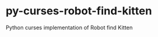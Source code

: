 py-curses-robot-find-kitten
===========================

Python curses implementation of Robot find Kitten